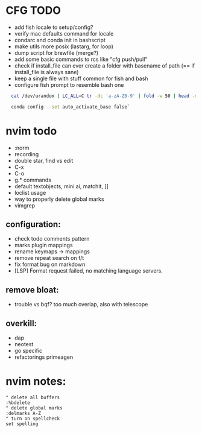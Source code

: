 # CFG TODO

- add fish locale to setup/config?
- verify mac defaults command for locale
- condarc and conda init in bashscript
- make utils more posix (lastarg, for loop)
- dump script for brewfile (merge?)
- add some basic commands to rcs like "cfg push/pull"
- check if install_file can ever create a folder with basename of path
(== if install_file is always sane)
- keep a single file with stuff common for fish and bash
- configure fish prompt to resemble bash one

```bash
  cat /dev/urandom | LC_ALL=C tr -dc 'a-zA-Z0-9' | fold -w 50 | head -n 1

  conda config --set auto_activate_base false`
```

# nvim todo
- :norm
- recording
- double star, find vs edit
- C-x
- C-o 
- g.* commands
- default textobjects, mini.ai, matchit, []
- loclist usage
- way to properly delete global marks
- vimgrep

## configuration:
- check todo comments pattern
- marks plugin mappings
- rename keymaps -> mappings
- remove repeat search on f/t
- fix format bug on markdown
- [LSP] Format request failed, no matching language servers.

## remove bloat:
- trouble vs bqf? too much overlap, also with telescope

## overkill:
- dap
- neotest
- go specific
- refactorings primeagen

# nvim notes:
```vim
" delete all buffers
:%bdelete
" delete global marks
:delmarks A-Z 
" turn on spellcheck
set spelling
```

